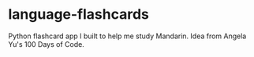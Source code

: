 # language-flashcards
Python flashcard app I built to help me study Mandarin.
Idea from Angela Yu's 100 Days of Code.
